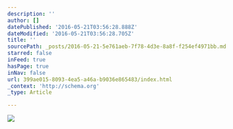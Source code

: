 ```yaml
---
description: ''
author: []
datePublished: '2016-05-21T03:56:28.888Z'
dateModified: '2016-05-21T03:56:28.705Z'
title: ''
sourcePath: _posts/2016-05-21-5e761aeb-7f78-4d3e-8a8f-f254ef4971bb.md
starred: false
inFeed: true
hasPage: true
inNav: false
url: 399ae015-8093-4ea5-a46a-b9036e865483/index.html
_context: 'http://schema.org'
_type: Article

---
```

![](https://the-grid-user-content.s3-us-west-2.amazonaws.com/4adb44fa-522f-4e38-b183-a4a4d0e56731.jpg)